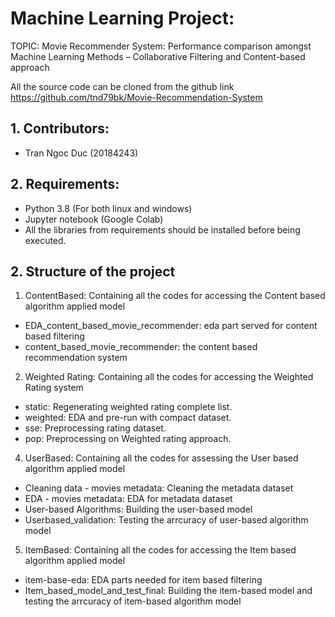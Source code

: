 # Machine Learning Project: 

TOPIC: Movie Recommender System: Performance comparison amongst Machine Learning Methods – Collaborative Filtering and Content-based approach

All the source code can be cloned from the github link 
https://github.com/tnd79bk/Movie-Recommendation-System

## 1. Contributors:

- Tran Ngoc Duc (20184243)

## 2. Requirements:
- Python 3.8 (For both linux and windows)
- Jupyter notebook (Google Colab)
- All the libraries from requirements should be installed before being 
executed.

## 2. Structure of the project
1. ContentBased: Containing all the codes for accessing the Content based algorithm applied model
- EDA_content_based_movie_recommender: eda part served for content based filtering
- content_based_movie_recommender: the content based recommendation system
2. Weighted Rating: Containing all the codes for accessing the Weighted Rating system
- static: Regenerating weighted rating complete list.
- weighted: EDA and pre-run with compact dataset.
- sse: Preprocessing rating dataset.
- pop: Preprocessing on Weighted rating approach.
4. UserBased: Containing all the codes for assessing the User based algorithm applied model
- Cleaning data - movies metadata: Cleaning the metadata dataset
- EDA - movies metadata: EDA for metadata dataset 
- User-based Algorithms: Building the user-based model
- Userbased_validation: Testing the arrcuracy of user-based algorithm model 
5. ItemBased: Containing all the codes for accessing the Item based algorithm applied model
- item-base-eda: EDA parts needed for item based filtering
- Item_based_model_and_test_final: Building the item-based model and testing the arrcuracy of item-based algorithm model 
